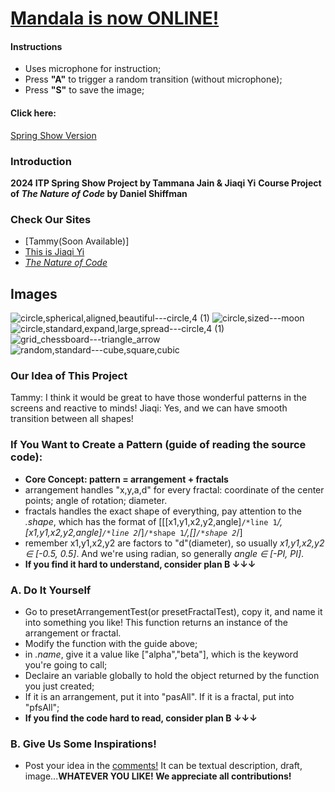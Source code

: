 # [Mandala is now ONLINE!](https://typemaster32.github.io/Mandala/)

#### Instructions
* Uses microphone for instruction;
* Press **"A"** to trigger a random transition (without microphone); 
* Press **"S"** to save the image;

#### Click here:
[Spring Show Version](https://typemaster32.github.io/Mandala/)

### Introduction
**2024 ITP Spring Show Project by Tammana Jain & Jiaqi Yi**
**Course Project of _The Nature of Code_ by Daniel Shiffman**

### Check Our Sites
* [Tammy(Soon Available)]
* [This is Jiaqi Yi](https://whyjq.com)
* [_The Nature of Code_](https://natureofcode.com/)

## Images
![circle,spherical,aligned,beautiful---circle,4 (1)](https://github.com/Typemaster32/Mandala/assets/70934733/7dace92f-c5dd-43a6-bb0d-14311ad05bd5)
![circle,sized---moon](https://github.com/Typemaster32/Mandala/assets/70934733/c27d4807-5f1c-4440-b17c-7b0ab7da75f4)
![circle,standard,expand,large,spread---circle,4 (1)](https://github.com/Typemaster32/Mandala/assets/70934733/9e7b1ab5-e1f4-454f-bed4-034e73248152)
![grid_chessboard---triangle_arrow](https://github.com/Typemaster32/Mandala/assets/70934733/72a1762f-86e6-4cce-b0f8-f8c5877cdb33)
![random,standard---cube,square,cubic](https://github.com/Typemaster32/Mandala/assets/70934733/7565dac9-817b-45ed-8e2a-847db77e7141)


### Our Idea of This Project
Tammy: I think it would be great to have those wonderful patterns in the screens and reactive to minds!
Jiaqi: Yes, and we can have smooth transition between all shapes!

### If You Want to Create a Pattern (guide of reading the source code):
* **Core Concept: pattern = arrangement + fractals**
* arrangement handles "x,y,a,d" for every fractal: coordinate of the center points; angle of rotation; diameter.
* fractals handles the exact shape of everything, pay attention to the _.shape_, which has the format of [[[x1,y1,x2,y2,angle]`/*line 1`*/,[x1,y1,x2,y2,angle]`/*line 2`*/]`/*shape 1`*/,[]`/*shape 2`*/]
* remember x1,y1,x2,y2 are factors to "d"(diameter), so usually _x1,y1,x2,y2 ∈ [-0.5, 0.5]_. And we're using radian, so generally _angle ∈ [-PI, PI]_.
* **If you find it hard to understand, consider plan B ↓↓↓**

### A. Do It Yourself
* Go to presetArrangementTest(or presetFractalTest), copy it, and name it into something you like! This function returns an instance of the arrangement or fractal.
* Modify the function with the guide above;
* in _.name_, give it a value like ["alpha","beta"], which is the keyword you're going to call;
* Declaire an variable globally to hold the object returned by the function you just created;
* If it is an arrangement, put it into "pasAll". If it is a fractal, put into "pfsAll";
* **If you find the code hard to read, consider plan B ↓↓↓**

### B. Give Us Some Inspirations!
* Post your idea in the [comments!](https://github.com/Typemaster32/Mandala/discussions/2) It can be textual description, draft, image...**WHATEVER YOU LIKE! We appreciate all contributions!**
